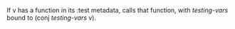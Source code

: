 If v has a function in its :test metadata, calls that function,
  with *testing-vars* bound to (conj *testing-vars* v).